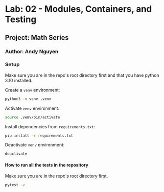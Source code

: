 # Lab: 02 - Modules, Containers, and Testing

## Project: Math Series

### Author: Andy Nguyen

### Setup

Make sure you are in the repo's root directory first and that you have python 3.10 installed.

Create a `venv` environment:

```bash
python3 -m venv .venv
```

Activate `venv` environment:

```bash
source .venv/bin/activate
```

Install dependencies from `requirements.txt`:

```bash
pip install -r requirements.txt
```

Deactivate `venv` environment:

```bash
deactivate
```

#### How to run all the tests in the repository

Make sure you are in the repo's root directory first.

```bash
pytest -v
```